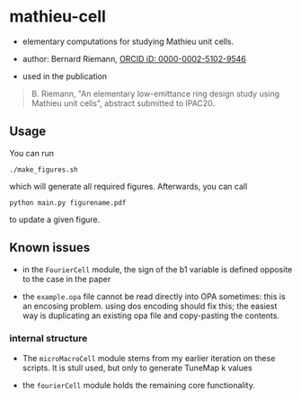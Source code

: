 # mathieu-cell

* elementary computations for studying Mathieu unit cells.

* author: Bernard Riemann, [ORCID iD: 0000-0002-5102-9546](https://orcid.org/0000-0002-5102-9546)

* used in the publication

> B. Riemann, "An elementary low-emittance ring design study using Mathieu unit cells", abstract submitted to IPAC20.


## Usage

You can run

    ./make_figures.sh
    
which will generate all required figures. Afterwards, you can call 

    python main.py figurename.pdf
   
to update a given figure.

## Known issues

* in the `FourierCell` module, the sign of the b1 variable is defined opposite to the case in the paper

* the `example.opa` file cannot be read directly into OPA sometimes: this is an encosing problem. using dos encoding should fix this; the easiest way is duplicating an existing opa file and copy-pasting the contents.

### internal structure
 
* The `microMacroCell` module stems from my earlier iteration on these scripts. It is stull used, but only to generate TuneMap k values

* the `fourierCell` module holds the remaining core functionality.


